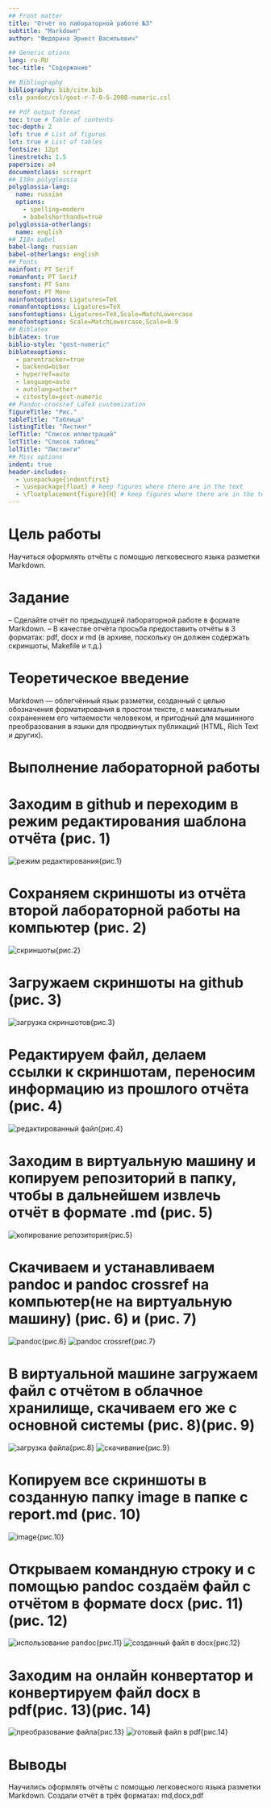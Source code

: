 ```yaml
---
## Front matter
title: "Отчёт по лабораторной работе №3"
subtitle: "Markdown"
author: "Федорина Эрнест Васильевич"

## Generic otions
lang: ru-RU
toc-title: "Содержание"

## Bibliography
bibliography: bib/cite.bib
csl: pandoc/csl/gost-r-7-0-5-2008-numeric.csl

## Pdf output format
toc: true # Table of contents
toc-depth: 2
lof: true # List of figures
lot: true # List of tables
fontsize: 12pt
linestretch: 1.5
papersize: a4
documentclass: scrreprt
## I18n polyglossia
polyglossia-lang:
  name: russian
  options:
	- spelling=modern
	- babelshorthands=true
polyglossia-otherlangs:
  name: english
## I18n babel
babel-lang: russian
babel-otherlangs: english
## Fonts
mainfont: PT Serif
romanfont: PT Serif
sansfont: PT Sans
monofont: PT Mono
mainfontoptions: Ligatures=TeX
romanfontoptions: Ligatures=TeX
sansfontoptions: Ligatures=TeX,Scale=MatchLowercase
monofontoptions: Scale=MatchLowercase,Scale=0.9
## Biblatex
biblatex: true
biblio-style: "gost-numeric"
biblatexoptions:
  - parentracker=true
  - backend=biber
  - hyperref=auto
  - language=auto
  - autolang=other*
  - citestyle=gost-numeric
## Pandoc-crossref LaTeX customization
figureTitle: "Рис."
tableTitle: "Таблица"
listingTitle: "Листинг"
lofTitle: "Список иллюстраций"
lotTitle: "Список таблиц"
lolTitle: "Листинги"
## Misc options
indent: true
header-includes:
  - \usepackage{indentfirst}
  - \usepackage{float} # keep figures where there are in the text
  - \floatplacement{figure}{H} # keep figures where there are in the text
---
```


# Цель работы

Научиться оформлять отчёты с помощью легковесного языка разметки Markdown.

# Задание

– Сделайте отчёт по предыдущей лабораторной работе в формате Markdown.
– В качестве отчёта просьба предоставить отчёты в 3 форматах: pdf, docx и md (в архиве,
поскольку он должен содержать скриншоты, Makefile и т.д.)

# Теоретическое введение

Markdown — облегчённый язык разметки, созданный с целью обозначения форматирования в простом тексте, с максимальным сохранением его читаемости человеком, и пригодный для машинного преобразования в языки для продвинутых публикаций (HTML, Rich Text и других).

# Выполнение лабораторной работы

# Заходим в github и переходим в режим редактирования шаблона отчёта (рис. 1)

![режим редактирования](image/1..png){рис.1}





# Сохраняем скриншоты из отчёта второй лабораторной работы на компьютер (рис. 2)

![скриншоты](image/2..png){рис.2}




# Загружаем скриншоты на github (рис. 3)

![загрузка скриншотов](image/3..png){рис.3}




# Редактируем файл, делаем ссылки к скриншотам, переносим информацию из прошлого отчёта (рис. 4)

![редактированный файл](image/4..png){рис.4}




# Заходим в виртуальную машину и копируем репозиторий в папку, чтобы в дальнейшем извлечь отчёт в формате .md (рис. 5)

![копирование репозитория](image/5..png){рис.5}




# Скачиваем и устанавливаем pandoc  и pandoc crossref на компьютер(не на виртуальную машину) (рис. 6) и (рис. 7)

![pandoc](image/6..png){рис.6}
![pandoc crossref](image/7..png){рис.7}




 # В виртуальной машине загружаем файл с отчётом в облачное хранилище, скачиваем его же с основной системы (рис. 8)(рис. 9)

![загрузка файла](image/8..png){рис.8}
![скачивание](image/9..png){рис.9}




# Копируем все скриншоты в созданную папку image в папке с report.md (рис. 10)

![image](image/10..png){рис.10}




# Открываем командную строку и с помощью pandoс создаём файл с отчётом в формате docx (рис. 11)(рис. 12)

![использование pandoc](image/11..png){рис.11}
![созданный файл в docx](image/12..png){рис.12}



# Заходим на онлайн конвертатор и конвертируем файл docx в pdf(рис. 13)(рис. 14)

![преобразование файла](image/13..png){рис.13}
![готовый файл в pdf](image/14..png){рис.14}






# Выводы
Научились оформлять отчёты с помощью легковесного языка разметки Markdown. Создали отчёт в трёх форматах: md,docx,pdf
